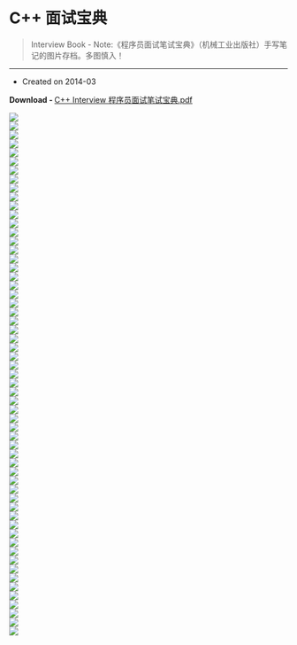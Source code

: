 # C++ 面试宝典

> Interview Book - Note:《程序员面试笔试宝典》（机械工业出版社）手写笔记的图片存档。多图慎入！

---

- Created on 2014-03

<strong>Download - </strong><a href="http://7vzp67.com1.z0.glb.clouddn.com/pdf%2FC%2B%2B%20Interview%20%E7%A8%8B%E5%BA%8F%E5%91%98%E9%9D%A2%E8%AF%95%E7%AC%94%E8%AF%95%E5%AE%9D%E5%85%B8.pdf">C++ Interview 程序员面试笔试宝典.pdf</a>

<div style="word-wrap: break-word; -webkit-nbsp-mode: space; -webkit-line-break: after-white-space;"><img width="px" height="px" src="http://7vzp68.com1.z0.glb.clouddn.com/C%2B%2B%20Interview%20Book/interview_book%20%281%29.jpg" /><div><img width="px" height="px" src="http://7vzp68.com1.z0.glb.clouddn.com/C%2B%2B%20Interview%20Book/interview_book%20%282%29.jpg" /><br/></div><div><img width="px" height="px" src="http://7vzp68.com1.z0.glb.clouddn.com/C%2B%2B%20Interview%20Book/interview_book%20%283%29.jpg" /><br/></div><div><img width="px" height="px" src="http://7vzp68.com1.z0.glb.clouddn.com/C%2B%2B%20Interview%20Book/interview_book%20%284%29.jpg" /><br/></div><div><img width="px" height="px" src="http://7vzp68.com1.z0.glb.clouddn.com/C%2B%2B%20Interview%20Book/interview_book%20%285%29.jpg" /><br/></div><div><img width="px" height="px" src="http://7vzp68.com1.z0.glb.clouddn.com/C%2B%2B%20Interview%20Book/interview_book%20%286%29.jpg" /><br/></div><div><img width="px" height="px" src="http://7vzp68.com1.z0.glb.clouddn.com/C%2B%2B%20Interview%20Book/interview_book%20%287%29.jpg" /><br/></div><div><img width="px" height="px" src="http://7vzp68.com1.z0.glb.clouddn.com/C%2B%2B%20Interview%20Book/interview_book%20%288%29.jpg" /><br/></div><div><img width="px" height="px" src="http://7vzp68.com1.z0.glb.clouddn.com/C%2B%2B%20Interview%20Book/interview_book%20%289%29.jpg" /><br/></div><div><img width="px" height="px" src="http://7vzp68.com1.z0.glb.clouddn.com/C%2B%2B%20Interview%20Book/interview_book%20%2810%29.jpg" /><br/></div><div><img width="px" height="px" src="http://7vzp68.com1.z0.glb.clouddn.com/C%2B%2B%20Interview%20Book/interview_book%20%2811%29.jpg" /><br/></div><div><img width="px" height="px" src="http://7vzp68.com1.z0.glb.clouddn.com/C%2B%2B%20Interview%20Book/interview_book%20%2812%29.jpg" /><br/></div><div><img width="px" height="px" src="http://7vzp68.com1.z0.glb.clouddn.com/C%2B%2B%20Interview%20Book/interview_book%20%2813%29.jpg" /><br/></div><div><img width="px" height="px" src="http://7vzp68.com1.z0.glb.clouddn.com/C%2B%2B%20Interview%20Book/interview_book%20%2814%29.jpg" /><br/></div><div><img width="px" height="px" src="http://7vzp68.com1.z0.glb.clouddn.com/C%2B%2B%20Interview%20Book/interview_book%20%2815%29.jpg" /><br/></div><div><img width="px" height="px" src="http://7vzp68.com1.z0.glb.clouddn.com/C%2B%2B%20Interview%20Book/interview_book%20%2816%29.jpg" /><br/></div><div><img width="px" height="px" src="http://7vzp68.com1.z0.glb.clouddn.com/C%2B%2B%20Interview%20Book/interview_book%20%2817%29.jpg" /><br/></div><div><img width="px" height="px" src="http://7vzp68.com1.z0.glb.clouddn.com/C%2B%2B%20Interview%20Book/interview_book%20%2818%29.jpg" /><br/></div><div><img width="px" height="px" src="http://7vzp68.com1.z0.glb.clouddn.com/C%2B%2B%20Interview%20Book/interview_book%20%2819%29.jpg" /><br/></div><div><img width="px" height="px" src="http://7vzp68.com1.z0.glb.clouddn.com/C%2B%2B%20Interview%20Book/interview_book%20%2820%29.jpg" /><br/></div><div><img width="px" height="px" src="http://7vzp68.com1.z0.glb.clouddn.com/C%2B%2B%20Interview%20Book/interview_book%20%2821%29.jpg" /><br/></div><div><img width="px" height="px" src="http://7vzp68.com1.z0.glb.clouddn.com/C%2B%2B%20Interview%20Book/interview_book%20%2822%29.jpg" /><br/></div><div><img width="px" height="px" src="http://7vzp68.com1.z0.glb.clouddn.com/C%2B%2B%20Interview%20Book/interview_book%20%2823%29.jpg" /><br/></div><div><img width="px" height="px" src="http://7vzp68.com1.z0.glb.clouddn.com/C%2B%2B%20Interview%20Book/interview_book%20%2824%29.jpg" /><br/></div><div><img width="px" height="px" src="http://7vzp68.com1.z0.glb.clouddn.com/C%2B%2B%20Interview%20Book/interview_book%20%2825%29.jpg" /><br/></div><div><img width="px" height="px" src="http://7vzp68.com1.z0.glb.clouddn.com/C%2B%2B%20Interview%20Book/interview_book%20%2826%29.jpg" /><br/></div><div><img width="px" height="px" src="http://7vzp68.com1.z0.glb.clouddn.com/C%2B%2B%20Interview%20Book/interview_book%20%2827%29.jpg" /><br/></div><div><img width="px" height="px" src="http://7vzp68.com1.z0.glb.clouddn.com/C%2B%2B%20Interview%20Book/interview_book%20%2828%29.jpg" /><br/></div><div><img width="px" height="px" src="http://7vzp68.com1.z0.glb.clouddn.com/C%2B%2B%20Interview%20Book/interview_book%20%2829%29.jpg" /><br/></div><div><img width="px" height="px" src="http://7vzp68.com1.z0.glb.clouddn.com/C%2B%2B%20Interview%20Book/interview_book%20%2830%29.jpg" /><br/></div><div><img width="px" height="px" src="http://7vzp68.com1.z0.glb.clouddn.com/C%2B%2B%20Interview%20Book/interview_book%20%2831%29.jpg" /><br/></div><div><img width="px" height="px" src="http://7vzp68.com1.z0.glb.clouddn.com/C%2B%2B%20Interview%20Book/interview_book%20%2832%29.jpg" /><br/></div><div><img width="px" height="px" src="http://7vzp68.com1.z0.glb.clouddn.com/C%2B%2B%20Interview%20Book/interview_book%20%2833%29.jpg" /><br/></div><div><img width="px" height="px" src="http://7vzp68.com1.z0.glb.clouddn.com/C%2B%2B%20Interview%20Book/interview_book%20%2834%29.jpg" /><br/></div><div><img width="px" height="px" src="http://7vzp68.com1.z0.glb.clouddn.com/C%2B%2B%20Interview%20Book/interview_book%20%2835%29.jpg" /><br/></div><div><img width="px" height="px" src="http://7vzp68.com1.z0.glb.clouddn.com/C%2B%2B%20Interview%20Book/interview_book%20%2836%29.jpg" /><br/></div><div><img width="px" height="px" src="http://7vzp68.com1.z0.glb.clouddn.com/C%2B%2B%20Interview%20Book/interview_book%20%2837%29.jpg" /><br/></div><div><img width="px" height="px" src="http://7vzp68.com1.z0.glb.clouddn.com/C%2B%2B%20Interview%20Book/interview_book%20%2838%29.jpg" /><br/></div><div><img width="px" height="px" src="http://7vzp68.com1.z0.glb.clouddn.com/C%2B%2B%20Interview%20Book/interview_book%20%2839%29.jpg" /><br/></div><div><img width="px" height="px" src="http://7vzp68.com1.z0.glb.clouddn.com/C%2B%2B%20Interview%20Book/interview_book%20%2840%29.jpg" /><br/></div><div><img width="px" height="px" src="http://7vzp68.com1.z0.glb.clouddn.com/C%2B%2B%20Interview%20Book/interview_book%20%2841%29.jpg" /><br/></div><div><img width="px" height="px" src="http://7vzp68.com1.z0.glb.clouddn.com/C%2B%2B%20Interview%20Book/interview_book%20%2842%29.jpg" /><br/></div><div><img width="px" height="px" src="http://7vzp68.com1.z0.glb.clouddn.com/C%2B%2B%20Interview%20Book/interview_book%20%2843%29.jpg" /><br/></div><div><img width="px" height="px" src="http://7vzp68.com1.z0.glb.clouddn.com/C%2B%2B%20Interview%20Book/interview_book%20%2844%29.jpg" /><br/></div><div><img width="px" height="px" src="http://7vzp68.com1.z0.glb.clouddn.com/C%2B%2B%20Interview%20Book/interview_book%20%2845%29.jpg" /><br/></div><div><img width="px" height="px" src="http://7vzp68.com1.z0.glb.clouddn.com/C%2B%2B%20Interview%20Book/interview_book%20%2846%29.jpg" /><br/></div><div><img width="px" height="px" src="http://7vzp68.com1.z0.glb.clouddn.com/C%2B%2B%20Interview%20Book/interview_book%20%2847%29.jpg" /><br/></div><div><img width="px" height="px" src="http://7vzp68.com1.z0.glb.clouddn.com/C%2B%2B%20Interview%20Book/interview_book%20%2848%29.jpg" /><br/></div><div><img width="px" height="px" src="http://7vzp68.com1.z0.glb.clouddn.com/C%2B%2B%20Interview%20Book/interview_book%20%2849%29.jpg" /><br/></div><div><img width="px" height="px" src="http://7vzp68.com1.z0.glb.clouddn.com/C%2B%2B%20Interview%20Book/interview_book%20%2850%29.jpg" /><br/></div><div><img width="px" height="px" src="http://7vzp68.com1.z0.glb.clouddn.com/C%2B%2B%20Interview%20Book/interview_book%20%2851%29.jpg" /><br/></div><div><img width="px" height="px" src="http://7vzp68.com1.z0.glb.clouddn.com/C%2B%2B%20Interview%20Book/interview_book%20%2852%29.jpg" /><br/></div><div><img width="px" height="px" src="http://7vzp68.com1.z0.glb.clouddn.com/C%2B%2B%20Interview%20Book/interview_book%20%2853%29.jpg" /><br/></div><div><img width="px" height="px" src="http://7vzp68.com1.z0.glb.clouddn.com/C%2B%2B%20Interview%20Book/interview_book%20%2854%29.jpg" /><br/></div><div><img width="px" height="px" src="http://7vzp68.com1.z0.glb.clouddn.com/C%2B%2B%20Interview%20Book/interview_book%20%2855%29.jpg" /><br/></div><div><img width="px" height="px" src="http://7vzp68.com1.z0.glb.clouddn.com/C%2B%2B%20Interview%20Book/interview_book%20%2856%29.jpg" /><br/></div><div><img width="px" height="px" src="http://7vzp68.com1.z0.glb.clouddn.com/C%2B%2B%20Interview%20Book/interview_book%20%2857%29.jpg" /><br/></div><div><img width="px" height="px" src="http://7vzp68.com1.z0.glb.clouddn.com/C%2B%2B%20Interview%20Book/interview_book%20%2858%29.jpg" /><br/></div><div><img width="px" height="px" src="http://7vzp68.com1.z0.glb.clouddn.com/C%2B%2B%20Interview%20Book/interview_book%20%2859%29.jpg" /><br/></div><div><br/></div><div><br/></div><div><br/></div><div><br/></div><div><br/></div><div><br/></div><div><br/></div><div><br/></div><div><br/></div><div><br/></div></div>
